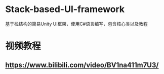 # Stack-based-UI-framework
基于栈结构的简易Unity UI框架，使用C#语言编写，包含核心类以及教程

# 视频教程
## https://www.bilibili.com/video/BV1na411m7U3/
